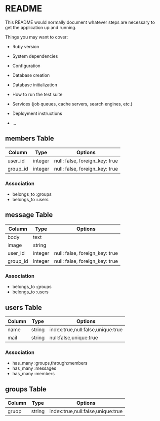 # README

This README would normally document whatever steps are necessary to get the
application up and running.

Things you may want to cover:

* Ruby version

* System dependencies

* Configuration

* Database creation

* Database initialization

* How to run the test suite

* Services (job queues, cache servers, search engines, etc.)

* Deployment instructions

* ...

## members Table

|Column|Type|Options|
|------|----|-------|
|user_id|integer|null: false, foreign_key: true|
|group_id|integer|null: false, foreign_key: true|

### Association
- belongs_to :groups
- belongs_to :users

## message Table

|Column|Type|Options|
|------|----|-------|
|body|text|
|image|string|
|user_id|integer|null: false, foreign_key: true|
|group_id|integer|null: false, foreign_key: true|

### Association
- belongs_to :groups
- belongs_to :users

## users Table

|Column|Type|Options|
|------|----|-------|
|name|string|index:true,null:false,unique:true|
|mail|string|null:false,unique:true|


### Association
- has_many :groups,through:members
- has_many :messages
- has_many :members

## groups Table

|Column|Type|Options|
|------|----|-------|
|gruop|string|index:true,null:false,unique:true|

